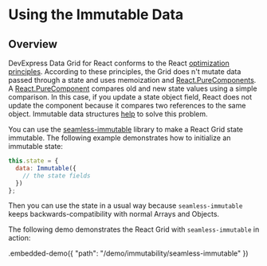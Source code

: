 # Using the Immutable Data

## Overview

DevExpress Data Grid for React conforms to the React [optimization principles](https://facebook.github.io/react/docs/optimizing-performance.html). According to these principles, the Grid does n't mutate data passed through a state and uses memoization and [React.PureComponents](https://facebook.github.io/react/docs/react-api.html#react.purecomponent). A [React.PureComponent](https://facebook.github.io/react/docs/react-api.html#react.purecomponent) compares old and new state values using a simple comparison. In this case, if you update a state object field, React does not update the component because it compares two references to the same object. Immutable data structures [help](https://facebook.github.io/react/docs/optimizing-performance.html#the-power-of-not-mutating-data) to solve this problem.

You can use the [seamless-immutable](https://github.com/rtfeldman/seamless-immutable) library to make a React Grid state immutable.
The following example demonstrates how to initialize an immutable state:

```js
this.state = {
  data: Immutable({
    // the state fields
  })
};
```

Then you can use the state in a usual way because `seamless-immutable` keeps backwards-compatibility with normal Arrays and Objects.

The following demo demonstrates the React Grid with `seamless-immutable` in action:

.embedded-demo({ "path": "/demo/immutability/seamless-immutable" })
